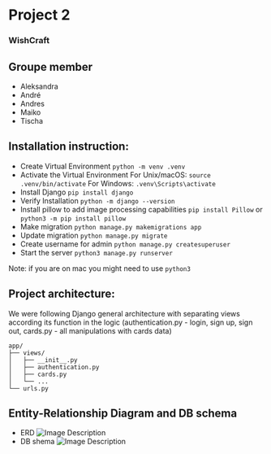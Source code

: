 # Project 2

### WishCraft

## Groupe member

- Aleksandra
- André
- Andres
- Maiko
- Tischa


## Installation instruction:

- Create Virtual Environment ```python -m venv .venv```
- Activate the Virtual Environment 
For Unix/macOS: ```source .venv/bin/activate```
For Windows: ```.venv\Scripts\activate```
- Install Django ```pip install django```
- Verify Installation
```python -m django --version```
- Install pillow to add image processing capabilities
```pip install Pillow``` or ```python3 -m pip install pillow```
- Make migration
```python manage.py makemigrations app```
- Update migration
```python manage.py migrate```
- Create username for admin ```python manage.py createsuperuser```
- Start the server ```python3 manage.py runserver```

Note: if you are on mac you might need to use ```python3```

## Project architecture:

We were following Django general architecture with separating views according its function in the logic (authentication.py - login, sign up, sign out, cards.py - all manipulations with cards data)

```
app/
├── views/
│   ├── __init__.py
│   ├── authentication.py
│   ├── cards.py
│   └── ...
└── urls.py
```

## Entity-Relationship Diagram and DB schema
- ERD
![Image Description](images/ERD.jpg)
- DB shema
![Image Description](images/RelationalDB.jpg)